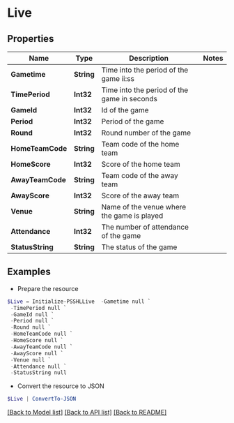 # Live
## Properties

Name | Type | Description | Notes
------------ | ------------- | ------------- | -------------
**Gametime** | **String** | Time into the period of the game ii:ss | 
**TimePeriod** | **Int32** | Time into the period of the game in seconds | 
**GameId** | **Int32** | Id of the game | 
**Period** | **Int32** | Period of the game | 
**Round** | **Int32** | Round number of the game | 
**HomeTeamCode** | **String** | Team code of the home team | 
**HomeScore** | **Int32** | Score of the home team | 
**AwayTeamCode** | **String** | Team code of the away team | 
**AwayScore** | **Int32** | Score of the away team | 
**Venue** | **String** | Name of the venue where the game is played | 
**Attendance** | **Int32** | The number of attendance of the game | 
**StatusString** | **String** | The status of the game | 

## Examples

- Prepare the resource
```powershell
$Live = Initialize-PSSHLLive  -Gametime null `
 -TimePeriod null `
 -GameId null `
 -Period null `
 -Round null `
 -HomeTeamCode null `
 -HomeScore null `
 -AwayTeamCode null `
 -AwayScore null `
 -Venue null `
 -Attendance null `
 -StatusString null
```

- Convert the resource to JSON
```powershell
$Live | ConvertTo-JSON
```

[[Back to Model list]](../README.md#documentation-for-models) [[Back to API list]](../README.md#documentation-for-api-endpoints) [[Back to README]](../README.md)

